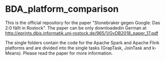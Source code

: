 # BDA_platform_comparison
This is the official repository for the paper "Stonebraker gegen Google: Das 2:0 fällt in Rostock".
The paper can be only downloadedin German at http://eprints.dbis.informatik.uni-rostock.de/965/1/GvDB2018_paper_17.pdf

The single folders contain the code for the Apache Spark and Apache Flink platforms and are divided into the single tasks (GrapTask, JoinTask and k-Means). Please read the paper for more information.

